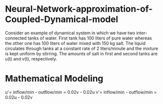 # Neural-Network-approximation-of-Coupled-Dynamical-model

Consider an example of dynamical system in which we have two inter-connected tanks of water. First tank has 100 liters of pure water whereas the other one has 100 liters of water mixed with 150 kg salt. The liquid circulates through tanks at a constant rate of 2 liters/minute and the mixture is kept uniform by stirring. The amounts of salt in first and second tanks are u(t) and v(t), respectively.

# Mathematical Modeling

u'= inflow/min - outflow/min = 0.02v - 0.02u
v'= inflow/min - outflow/min = 0.02u - 0.02v
